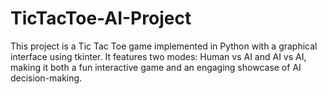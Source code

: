 # TicTacToe-AI-Project
This project is a Tic Tac Toe game implemented in Python with a graphical interface using tkinter. It features two modes: Human vs AI and AI vs AI, making it both a fun interactive game and an engaging showcase of AI decision-making.
